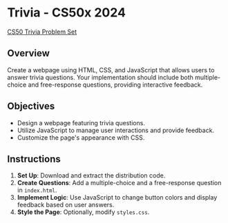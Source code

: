 # Trivia - CS50x 2024

[CS50 Trivia Problem Set](https://cs50.harvard.edu/x/2024/psets/8/trivia/)

## Overview
Create a webpage using HTML, CSS, and JavaScript that allows users to answer trivia questions. Your implementation should include both multiple-choice and free-response questions, providing interactive feedback.

## Objectives
- Design a webpage featuring trivia questions.
- Utilize JavaScript to manage user interactions and provide feedback.
- Customize the page's appearance with CSS.

## Instructions

1. **Set Up**: Download and extract the distribution code.
2. **Create Questions**: Add a multiple-choice and a free-response question in `index.html`.
3. **Implement Logic**: Use JavaScript to change button colors and display feedback based on user answers.
4. **Style the Page**: Optionally, modify `styles.css`.